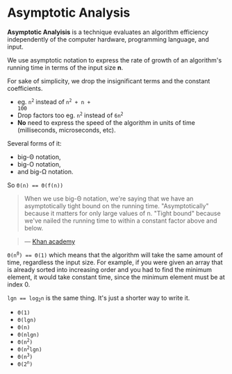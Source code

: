 # Asymptotic Analysis

**Asymptotic Analyisis** is a technique evaluates an algorithm efficiency independently of the computer hardware, programming language, and input.

We use asymptotic notation to express the rate of growth of an algorithm's running time in terms of the input size **n**.

For sake of simplicity, we drop the insignificant terms and the constant coefficients.

- eg. <code>n<sup>2</sup></code> instead of <code>n<sup>2</sup> + n + 100</code>
- Drop factors too eg. <code>n<sup>2</suo></code> instead of <code>6n<sup>2</sup></code>
- **No** need to express the speed of the algorithm in units of time (milliseconds, microseconds, etc).

Several forms of it: 
- big-Θ notation,
- big-O notation,
- and big-Ω notation.

So <code>Θ(n) == Θ(f(n))</code>

> When we use big-Θ notation, we're saying that we have an asymptotically tight bound on the running time. "Asymptotically" because it matters for only large values of n. "Tight bound" because we've nailed the running time to within a constant factor above and below. 

> — [Khan academy](https://www.khanacademy.org/computing/computer-science/algorithms/asymptotic-notation/a/big-big-theta-notation)

<code>Θ(n<sup>0</sup>) == Θ(1)</code> which means that the algorithm will take the same amount of time, regardless the input size. For example, if you were given an array that is already sorted into increasing order and you had to find the minimum element, it would take constant time, since the minimum element must be at index 0.

<code>lgn == log<sub>2</sub>n</code> is the same thing. It's just a shorter way to write it.

- <code>Θ(1)</code>
- <code>Θ(lgn)</code>
- <code>Θ(n)</code>
- <code>Θ(nlgn)</code>
- <code>Θ(n<sup>2</sup>)</code>
- <code>Θ(n<sup>2</sup>lgn)</code>
- <code>Θ(n<sup>3</sup>)</code>
- <code>Θ(2<sup>n</sup>)</code>
